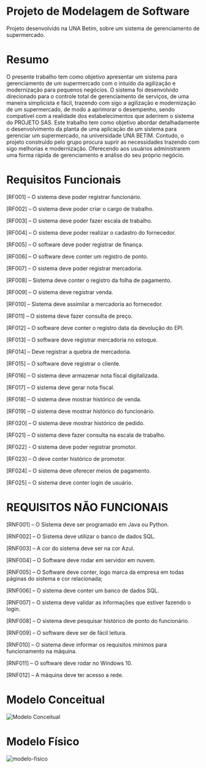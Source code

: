 # Projeto de Modelagem de Software
Projeto desenvolvido na UNA Betim, sobre um sistema de gerenciamento de supermercado.

# Resumo
O presente trabalho tem como objetivo apresentar um sistema para gerenciamento de um supermercado com o intuído da agilização e modernização para pequenos negócios. O sistema foi desenvolvido direcionado para o controle total de gerenciamento de serviços, de uma maneira simplicista e fácil, trazendo com sigo a agilização e modernização de um supermercado, de modo a aprimorar o desempenho, sendo compatível com a realidade dos estabelecimentos que aderirem o sistema do PROJETO SAS. 
Este trabalho tem como objetivo abordar detalhadamente o desenvolvimento da planta de uma aplicação de um sistema para gerenciar um supermercado, na universidade UNA BETIM. Contudo, o projeto construído pelo grupo procura suprir as necessidades trazendo com sigo melhorias e modernização. Oferecendo aos usuários administrarem uma forma rápida de gerenciamento e análise do seu próprio negócio.

# Requisitos Funcionais
[RF001] – O sistema deve poder registrar funcionário.

[RF002] – O sistema deve poder criar o cargo de trabalho.

[RF003] – O sistema deve poder fazer escala de trabalho.

[RF004] – O sistema deve poder realizar o cadastro do fornecedor.

[RF005] – O software deve poder registrar de finança.

[RF006] – O software deve conter um registro de ponto.

[RF007] – O sistema deve poder registrar mercadoria. 

[RF008] – Sistema deve conter o registro da folha de pagamento.

[RF009] – O sistema deve registrar venda.

[RF010] – Sistema deve assimilar a mercadoria ao fornecedor.

[RF011] – O sistema deve fazer consulta de preço.

[RF012] – O software deve conter o registro data da devolução do EPI.

[RF013] – O software deve registrar mercadoria no estoque.

[RF014] – Deve registrar a quebra de mercadoria.

[RF015] – O software deve registrar o cliente.

[RF016] – O sistema deve armazenar nota fiscal digitalizada.

[RF017] – O sistema deve gerar nota fiscal.

[RF018] – O sistema deve mostrar histórico de venda.

[RF019] – O sistema deve mostrar histórico do funcionário.

[RF020] – O sistema deve mostrar histórico de pedido.

[RF021] – O sistema deve fazer consulta na escala de trabalho.

[RF022] - O sistema deve poder registrar promotor.

[RF023] – O deve conter histórico de promotor.

[RF024] – O sistema deve oferecer meios de pagamento.

[RF025] – O sistema deve conter login de usuário.


# REQUISITOS NÃO FUNCIONAIS
[RNF001] – O Sistema deve ser programado em Java ou Python.

[RNF002] – O Sistema deve utilizar o banco de dados SQL.

[RNF003] – A cor do sistema deve ser na cor Azul.

[RNF004] – O Software deve rodar em servidor em nuvem.

[RNF005] – O Software deve conter, logo marca da empresa em todas páginas do sistema e cor relacionada;

[RNF006] – O sistema deve conter um banco de dados SQL.

[RNF007] – O sistema deve validar as informações que estiver fazendo o login.

[RNF008] – O sistema deve pesquisar histórico de ponto do funcionário.

[RNF009] – O software deve ser de fácil leitura.

[RNF010] – O sistema deve informar os requisitos mínimos para funcionamento na máquina.

[RNF011] – O software deve rodar no Windows 10.

[RNF012] – A máquina deve ter acesso a rede.


# Modelo Conceitual
![Modelo Conceitual](https://github.com/Projeto-SAS/projeto-a3/assets/96255118/e5b5092e-4f28-4c14-a7da-b57ef7d8d891)

# Modelo Físico
![modelo-fisico](https://github.com/Projeto-SAS/projeto-a3/assets/96255118/5c46497b-2341-4d37-8074-2abf52b91c4a)
